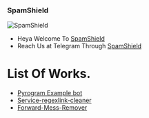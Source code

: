### SpamShield 

![SpamShield](https://telegra.ph/file/2e4319875678257371c06.jpg)

- Heya Welcome To [SpamShield](https://github.com/SpamShield) 
- Reach Us at Telegram Through [SpamShield](https://t.me/SpamShield) 

# List Of Works. 

- [Pyrogram Example bot](https://github.com/SpamShield/PyroGramBot) 
- [Service-regexlink-cleaner](https://github.com/SpamShield/service-regexlink-cleaner) 
- [Forward-Mess-Remover](https://github.com/SpamShield/Forward-Mess-Remover) 
